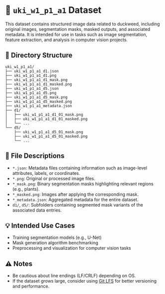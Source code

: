 # 📁 `uki_w1_p1_a1` Dataset

This dataset contains structured image data related to duckweed, including original images, segmentation masks, masked outputs, and associated metadata. It is intended for use in tasks such as image segmentation, feature extraction, and analysis in computer vision projects.

## 📂 Directory Structure

```
uki_w1_p1_a1/
├── uki_w1_p1_a1_d1.json
├── uki_w1_p1_a1_d1.png
├── uki_w1_p1_a1_d1_mask.png
├── uki_w1_p1_a1_d1_masked.png
├── uki_w1_p1_a1_d5.json
├── uki_w1_p1_a1_d5.png
├── uki_w1_p1_a1_d5_mask.png
├── uki_w1_p1_a1_d5_masked.png
├── uki_w1_p1_a1_metadata.json
├── d1/
│   ├── uki_w1_p1_a1_d1_01_mask.png
│   ├── uki_w1_p1_a1_d1_01_masked.png
│   └── ...
└── d5/
    ├── uki_w1_p1_a1_d5_01_mask.png
    ├── uki_w1_p1_a1_d5_01_masked.png
    └── ...
```

## 📝 File Descriptions

- `*.json`: Metadata files containing information such as image-level attributes, labels, or coordinates.
- `*.png`: Original or processed image files.
- `*_mask.png`: Binary segmentation masks highlighting relevant regions (e.g., plants).
- `*_masked.png`: Images after applying the corresponding mask.
- `*_metadata.json`: Aggregated metadata for the entire dataset.
- `d1/`, `d5/`: Subfolders containing segmented mask variants of the associated data entries.

## 💡 Intended Use Cases

- Training segmentation models (e.g., U-Net)
- Mask generation algorithm benchmarking
- Preprocessing and visualization for computer vision tasks

## ⚠ Notes

- Be cautious about line endings (LF/CRLF) depending on OS.
- If the dataset grows large, consider using [Git LFS](https://git-lfs.github.com/) for better versioning and performance.
